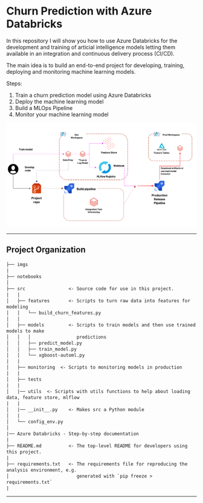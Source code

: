 Churn Prediction with Azure Databricks
==============================

In this repository I will show you how to use Azure Databricks for the development and training of articial intelligence models letting them available in an integration and continuous delivery process (CI/CD).

The main idea is to build an end-to-end project for developing, training, deploying and monitoring machine learning models.

Steps: <br>
1. Train a churn prediction model using Azure Databricks
2. Deploy the machine learning model
3. Build a MLOps Pipeline
4. Monitor your machine learning model

![Front](imgs/azure_databricks_e2e_architecture.png)

------------
Project Organization
------------

```
├── imgs
|
├── notebooks
│
├── src                <- Source code for use in this project.
|   |
│   ├── features       <- Scripts to turn raw data into features for modeling
│   │   └── build_churn_features.py
|   |
│   ├── models         <- Scripts to train models and then use trained models to make
│   │   │                 predictions
│   │   ├── predict_model.py
│   │   ├── train_model.py
│   │   └── xgboost-automl.py
|   |
│   ├── monitoring  <- Scripts to monitoring models in production
|   |
│   ├── tests
|   |
│   |── utils  <- Scripts with utils functions to help about loading data, feature store, mlflow 
|   |     
│   |── __init__.py    <- Makes src a Python module
│   |
│   └── config_env.py
│ 
|── Azure Databricks - Step-by-step documentation
|
├── README.md          <- The top-level README for developers using this project.
|
├── requirements.txt   <- The requirements file for reproducing the analysis environment, e.g.
│                         generated with `pip freeze > requirements.txt`
|
```
--------